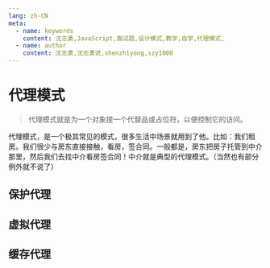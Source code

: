 ```yaml
---
lang: zh-CN
meta:
  - name: keywords
    content: 沈志勇,JavaScript,面试题,设计模式,教学,自学,代理模式,
  - name: author
    content: 沈志勇,沈志勇说,shenzhiyong,szy1000
---
```


# 代理模式

> 代理模式就是为一个对象提一个代替品或占位符，以便控制它的访问。

代理模式，是一个极其常见的模式，很多生活中场景就用到了他。比如：我们租房。我们很少与房东直接接触，看房，签合同。一般都是，房东把房子托管到中介那里，然后我们去找中介看房签合同！中介就是典型的代理模式。（当然也有部分例外就不说了）


## 保护代理

## 虚拟代理

## 缓存代理

<contact></contact>